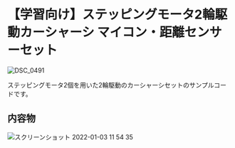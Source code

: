 # 【学習向け】ステッピングモータ2輪駆動カーシャーシ マイコン・距離センサーセット
![DSC_0491](https://user-images.githubusercontent.com/1614777/147897512-db9a695a-e8f6-499f-8a2a-3550578f8684.JPG)

ステッピングモータ2個を用いた2輪駆動のカーシャーシセットのサンプルコードです。

## 内容物
![スクリーンショット 2022-01-03 11 54 35](https://user-images.githubusercontent.com/1614777/147897752-164b5ead-2bcf-43b7-aff9-ceaabe27d366.jpg)

